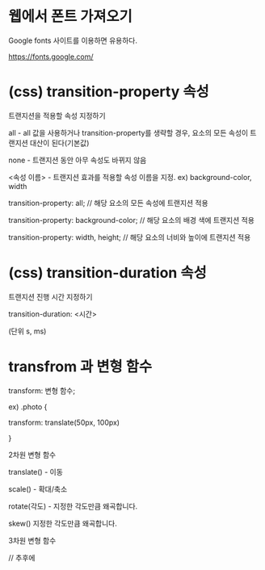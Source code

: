 # 웹에서 폰트 가져오기

Google fonts 사이트를 이용하면 유용하다.

https://fonts.google.com/

# (css) transition-property 속성

 트랜지션을 적용할 속성 지정하기
 
  all - all 값을 사용하거나 transition-property를 생략할 경우, 요소의 모든 속성이 트랜지션 대산이 된다(기본값) 
 
  none - 트랜지션 동안 아무 속성도 바뀌지 않음 
 
  <속성 이름> - 트랜지션 효과를 적용할 속성 이름을 지정. ex) background-color, width 
 
 
 transition-property: all; // 해당 요소의 모든 속성에 트랜지션 적용
 
 transition-property: background-color;    // 해당 요소의 배경 색에 트랜지션 적용
 
 transition-property: width, height;    // 해당 요소의 너비와 높이에 트랜지션 적용
 
 # (css) transition-duration 속성
 
 트랜지션 진행 시간 지정하기
 
 transition-duration: <시간>
 
 (단위 s, ms)
 

# transfrom 과 변형 함수

transform: 변형 함수;

ex)
.photo {

transform: translate(50px, 100px)

}


2차원 변형 함수

translate()  - 이동

scale() - 확대/축소

rotate(각도) - 지정한 각도만큼 왜곡합니다.

skew() 지정한 각도만큼 왜곡합니다.

3차원 변형 함수

// 추후에
